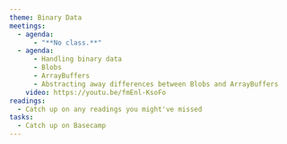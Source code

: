 ```yaml
---
theme: Binary Data
meetings:
  - agenda:
      - "**No class.**"
  - agenda:
      - Handling binary data
      - Blobs
      - ArrayBuffers
      - Abstracting away differences between Blobs and ArrayBuffers
    video: https://youtu.be/fmEnl-KsoFo
readings:
  - Catch up on any readings you might've missed
tasks:
  - Catch up on Basecamp
---
```

